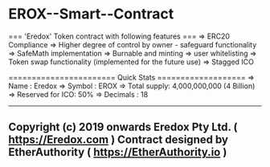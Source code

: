 # EROX--Smart--Contract


=== 'Eredox' Token contract with following features ===
      => ERC20 Compliance
      => Higher degree of control by owner - safeguard functionality
      => SafeMath implementation 
      => Burnable and minting 
      => user whitelisting 
      => Token swap functionality (implemented for the future use)
      => Stagged ICO



======================= Quick Stats ===================
    => Name        : Eredox
    => Symbol      : EROX
    => Total supply: 4,000,000,000 (4 Billion)
    => Reserved for ICO: 50%
    => Decimals    : 18


-------------------------------------------------------------------
 Copyright (c) 2019 onwards Eredox Pty Ltd. ( https://Eredox.com )
 Contract designed by EtherAuthority ( https://EtherAuthority.io )
-------------------------------------------------------------------
